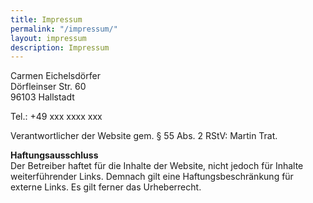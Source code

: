 ```yaml
---
title: Impressum
permalink: "/impressum/"
layout: impressum
description: Impressum
---
```


Carmen Eichelsdörfer<br>
Dörfleinser Str. 60<br>
96103 Hallstadt

Tel.: +49 xxx xxxx xxx

Verantwortlicher der Website gem. § 55 Abs. 2 RStV: Martin Trat.

<strong>Haftungsausschluss</strong><br>
Der Betreiber haftet für die Inhalte der Website, nicht jedoch für Inhalte weiterführender Links. Demnach gilt eine Haftungsbeschränkung für externe Links.
Es gilt ferner das Urheberrecht.
<!-- TODO: Zahlreiche weitere Angaben -->
